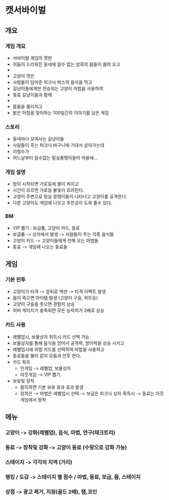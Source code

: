 # 캣서바이벌
## 개요
### 게임 개요
- 서바이벌 게임의 캣판
- 어둠이 드리워진 동네에 알수 없는 암흑의 몹들이 몰려 오고 
- 
- 고양이 캣은
- 사람들이 담아준 피크닉 박스의 음식을 먹고
- 길냥이들에게만 전승되는 고양이 마법을 사용하여 
- 동료 길냥이들과 함께 
- 
- 몹들을 물리치고 
- 밝은 아침을 맞이하는 100일간의 이야기를 담은 게임

### 스토리
- 동네마다 모여사는 길냥이들
- 사람들이 주는 피크닉 바구니에 기대서 살아가는데 
- 이럴수가 
- 어느날부터 알수없는 털실풍탱이들이 마을에...

### 게임 설명
- 밤이 시작되면 가로등에 불이 켜지고 
- 시간이 흐르면 가로등 불빛이 흐려진다. 
- 고양이 주변으로 텅실 뭉탱이들이 나타나고 고양이를 공격한다. 
- 다른 고양이도 게임에 나오고 주인공이 도와 줄수 있다. 

### BM
- VIP 뽑기 : 보급품, 고양이 카드, 동료
- 보급품 -> 상자에서 발생 -> 사람들이 주는 각종 음식들
- 고양이 카드 -> 고양이들에게 전해 오는 마법들
- 동료 -> 게임에 나오는 동료들

## 게임
### 기본 전투
- 고양이가 타격 -> 앞뒤로 액션 -> 타격 이펙트 발생
- 몹이 죽으면 아이템 발생 (고양이 구슬, 하트등)
- 고양이 구슬을 줏으면 경험치 상승
- 피버 게이지가 충족되면 모든 능력치가 2배로 상승
 
### 카드 사용 
- 레벨업시, 보물상자 취득시 카드 선택 가능
- 보물상자를 통해 음식을 얻어서 공격력, 방어력을 상승 시키고 
- 레벨업시에 마법 카드를 선택하여 마법을 사용하고 
- 동료들을 불러 같이 모들과 전투 한다. 
- 카드 획득
  - 인게임 -> 레벨업, 보물상자
  - 아웃게임 -> VIP 뽑기 
- 보유및 장착
  - 횓득하면 기본 보유 효과 효과 발생
  - 장착은 -> 마법은 레벨업시 선택 -> 보급은 피크닉 상자 획득시 -> 동료는 아웃 게임에서 장착    

## 메뉴
### 고양이 -> 강화(레벨업), 음식, 마법, 연구(테크트리)
### 동료 -> 장착및 강화 -> 고양이 동료 (수량으로 강화 가능)
### 스테이지 -> 각각의 지역 (거리) 
### 랭킹 / 도감 -> 스테이지 별 점수 / 마법, 동료, 보급, 몹, 스테이지
### 상점 -> 광고 제거, 지원(골드 2배), 잼,코인
